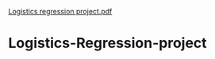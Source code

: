 [Logistics regression project.pdf](https://github.com/WillbroadO/Logistics-Regression-project/files/7029341/Logistics.regression.project.pdf)
# Logistics-Regression-project
